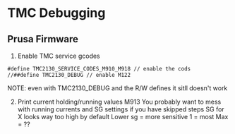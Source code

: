 # TMC Debugging
## Prusa Firmware
1. Enable TMC service gcodes
```
#define TMC2130_SERVICE_CODES_M910_M918 // enable the cods
//##define TMC2130_DEBUG // enable M122
```
NOTE: even with TMC2130_DEBUG and the R/W defines it sitll doesn't work

2. Print current holding/running values
   M913
You probably want to mess with running currents and SG settings if you have skipped steps
SG for X looks way too high by default
Lower sg = more sensitive 1 = most Max = ??





<!--stackedit_data:
eyJoaXN0b3J5IjpbMjc5NDMwNzM4LDMyNjI0MzgwNCwtODQyOD
IyNDE3LDE1MjUzMDgzNzZdfQ==
-->